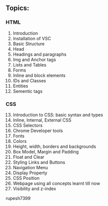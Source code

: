 ## Topics:
### HTML
1. Introduction
2. Installation of VSC
3. Basic Structure
4. Head
5. Headings and paragraphs
6. Img and Anchor tags
7. Lists and Tables
8. Forms
9. Inline and block elements
10. IDs and Classes
11. Entities
12. Sementic tags
### CSS
13. Introduction to CSS: basic syntax and types
14. Inline, Internal, External CSS
15. CSS Selectors
16. Chrome Developer tools
17. Fonts
18. Colors
19. Height, width, borders and backgrounds
20. Box Model, Margin and Padding
21. Float and Clear
22. Styling Links and Buttons
23. Navigation Menu
24. Display Property
25. CSS Position
26. Webpage using all concepts learnt till now
27. Visibility and z-index

rupesh7399